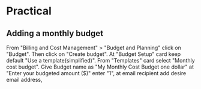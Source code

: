 # Practical
## Adding a monthly budget
From "Billing and Cost Management" > "Budget and Planning" click on "Budget". Then click on "Create budget". At 
"Budget Setup" card keep default "Use a template(simplified)". From "Templates" card select "Monthly cost budget". Give
Budget name as "My Monthly Cost Budget one dollar" at "Enter your budgeted amount ($)" enter "1", at email recipient
add desire email address,